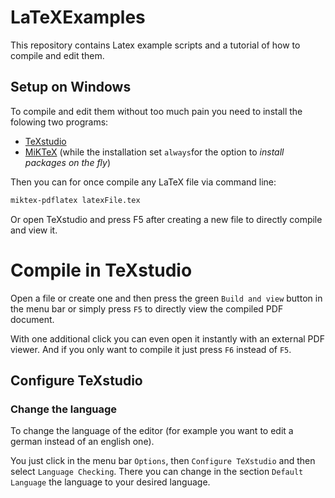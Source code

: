 # LaTeXExamples

This repository contains Latex example scripts and a tutorial of how to compile and edit them.

## Setup on Windows

To compile and edit them without too much pain you need to install the folowing two programs:

- [TeXstudio](https://www.texstudio.org/)
- [MiKTeX](https://miktex.org/download) (while the installation set `always`for the option to *install packages on the fly*)

Then you can for once compile any LaTeX file via command line:

```bash
miktex-pdflatex latexFile.tex
```

Or open TeXstudio and press F5 after creating a new file to directly compile and view it.

# Compile in TeXstudio

Open a file or create one and then press the green `Build and view` button in the menu bar or simply press `F5` to directly view the compiled PDF document.

With one additional click you can even open it instantly with an external PDF viewer. And if you only want to compile it just press `F6` instead of `F5`.

## Configure TeXstudio

### Change the language

To change the language of the editor (for example you want to edit a german instead of an english one).

You just click in the menu bar `Options`, then `Configure TeXstudio` and then select `Language Checking`. There you can change in the section `Default Language` the language to your desired language.

